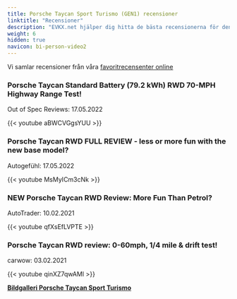```yaml
---
title: Porsche Taycan Sport Turismo (GEN1) recensioner
linktitle: "Recensioner"
description: "EVKX.net hjälper dig hitta de bästa recensionerna för denna modell."
weight: 6
hidden: true
navicon: bi-person-video2
---
```

Vi samlar recensioner från våra [favoritrecensenter online](../../../../../guides/evreviewers/)

<div class="container text-center shadow p-2 pe-4 mb-5 bg-body-tertiary rounded border">
<h3>Porsche Taycan Standard Battery (79.2 kWh) RWD 70-MPH Highway Range Test!</h3>
<p>Out of Spec Reviews: 17.05.2022</p>

{{< youtube aBWCVGgsYUU >}}

</div>
<div class="container text-center shadow p-2 pe-4 mb-5 bg-body-tertiary rounded border">
<h3>Porsche Taycan RWD FULL REVIEW - less or more fun with the new base model?</h3>
<p>Autogefühl: 17.05.2022</p>

{{< youtube MsMyICm3cNk >}}

</div>
<div class="container text-center shadow p-2 pe-4 mb-5 bg-body-tertiary rounded border">
<h3>NEW Porsche Taycan RWD Review: More Fun Than Petrol?</h3>
<p>AutoTrader: 10.02.2021</p>

{{< youtube qfXsEfLVPTE >}}

</div>
<div class="container text-center shadow p-2 pe-4 mb-5 bg-body-tertiary rounded border">
<h3>Porsche Taycan RWD review: 0-60mph, 1/4 mile & drift test!</h3>
<p>carwow: 03.02.2021</p>

{{< youtube qinXZ7qwAMI >}}

</div>
<div class="mt-3 mb-3">
<a href="../gallery/" class="text-decoration-none text-black">
<strong><i class="bi-arrow-left"></i>Bildgalleri  </strong>
</a>
<a href="../" class="text-decoration-none text-black float-end">
<strong>Porsche Taycan Sport Turismo <i class="bi-arrow-right"></i></strong>
</a>
</div>
